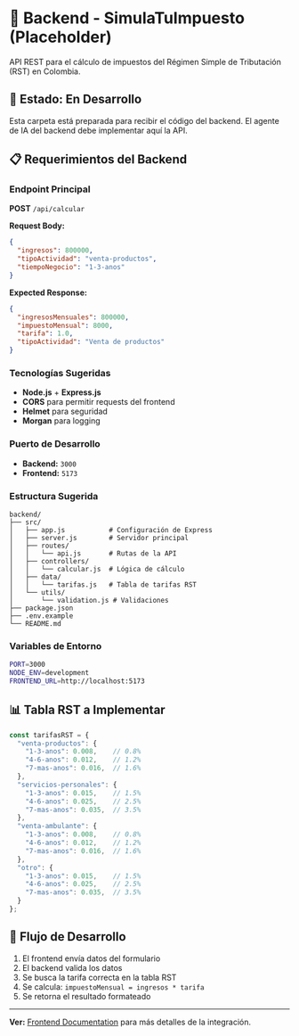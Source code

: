 # 🔧 Backend - SimulaTuImpuesto (Placeholder)

API REST para el cálculo de impuestos del Régimen Simple de Tributación (RST) en Colombia.

## 🚧 Estado: En Desarrollo

Esta carpeta está preparada para recibir el código del backend. El agente de IA del backend debe implementar aquí la API.

## 📋 Requerimientos del Backend

### Endpoint Principal
**POST** `/api/calcular`

**Request Body:**
```json
{
  "ingresos": 800000,
  "tipoActividad": "venta-productos",
  "tiempoNegocio": "1-3-anos"
}
```

**Expected Response:**
```json
{
  "ingresosMensuales": 800000,
  "impuestoMensual": 8000,
  "tarifa": 1.0,
  "tipoActividad": "Venta de productos"
}
```

### Tecnologías Sugeridas
- **Node.js** + **Express.js**
- **CORS** para permitir requests del frontend
- **Helmet** para seguridad
- **Morgan** para logging

### Puerto de Desarrollo
- **Backend:** `3000`
- **Frontend:** `5173`

### Estructura Sugerida
```
backend/
├── src/
│   ├── app.js           # Configuración de Express
│   ├── server.js        # Servidor principal
│   ├── routes/
│   │   └── api.js       # Rutas de la API
│   ├── controllers/
│   │   └── calcular.js  # Lógica de cálculo
│   ├── data/
│   │   └── tarifas.js   # Tabla de tarifas RST
│   └── utils/
│       └── validation.js # Validaciones
├── package.json
├── .env.example
└── README.md
```

### Variables de Entorno
```bash
PORT=3000
NODE_ENV=development
FRONTEND_URL=http://localhost:5173
```

## 📊 Tabla RST a Implementar

```javascript
const tarifasRST = {
  "venta-productos": {
    "1-3-anos": 0.008,    // 0.8%
    "4-6-anos": 0.012,    // 1.2%
    "7-mas-anos": 0.016,  // 1.6%
  },
  "servicios-personales": {
    "1-3-anos": 0.015,    // 1.5%
    "4-6-anos": 0.025,    // 2.5%
    "7-mas-anos": 0.035,  // 3.5%
  },
  "venta-ambulante": {
    "1-3-anos": 0.008,    // 0.8%
    "4-6-anos": 0.012,    // 1.2%
    "7-mas-anos": 0.016,  // 1.6%
  },
  "otro": {
    "1-3-anos": 0.015,    // 1.5%
    "4-6-anos": 0.025,    // 2.5%
    "7-mas-anos": 0.035,  // 3.5%
  }
};
```

## 🔄 Flujo de Desarrollo

1. El frontend envía datos del formulario
2. El backend valida los datos
3. Se busca la tarifa correcta en la tabla RST
4. Se calcula: `impuestoMensual = ingresos * tarifa`
5. Se retorna el resultado formateado

---

**Ver:** [Frontend Documentation](../docs/FRONTEND_DOCUMENTATION.md) para más detalles de la integración.
